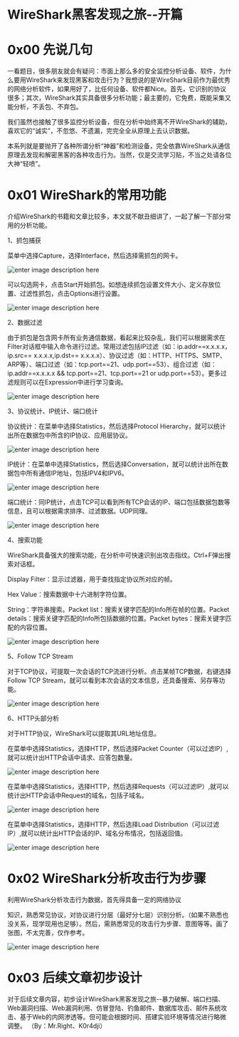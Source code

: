 # WireShark黑客发现之旅--开篇

0x00 先说几句
=====

一看题目，很多朋友就会有疑问：市面上那么多的安全监控分析设备、软件，为什么要用WireShark来发现黑客和攻击行为？我想说的是WireShark目前作为最优秀的网络分析软件，如果用好了，比任何设备、软件都Nice。首先，它识别的协议很多；其次，WireShark其实具备很多分析功能；最主要的，它免费，既能采集又能分析，不丢包、不弃包。

我们虽然也接触了很多监控分析设备，但在分析中始终离不开WireShark的辅助，喜欢它的“诚实”，不忽悠、不遗漏，完完全全从原理上去认识数据。

本系列就是要抛开了各种所谓分析“神器”和检测设备，完全依靠WireShark从通信原理去发现和解密黑客的各种攻击行为。当然，仅是交流学习贴，不当之处请各位大神“轻喷”。

0x01 WireShark的常用功能
=====

介绍WireShark的书籍和文章比较多，本文就不献丑细讲了，一起了解一下部分常用的分析功能。

1、抓包捕获

菜单中选择Capture，选择Interface，然后选择需抓包的网卡。

![enter image description here](http://drops.javaweb.org/uploads/images/6f929ca3ca81b9a0c6e5db9286ee61dbb7881bea.jpg)

可以勾选网卡，点击Start开始抓包。如想连续抓包设置文件大小、定义存放位置、过滤性抓包，点击Options进行设置。

![enter image description here](http://drops.javaweb.org/uploads/images/6048868c090107f056d037172f8062a4f551c6df.jpg)

2、数据过滤

由于抓包是包含网卡所有业务通信数据，看起来比较杂乱，我们可以根据需求在Filter对话框中输入命令进行过滤。常用过滤包括IP过滤（如：ip.addr==x.x.x.x，ip.src== x.x.x.x,ip.dst== x.x.x.x）、协议过滤（如：HTTP、HTTPS、SMTP、ARP等）、端口过滤（如：tcp.port==21、udp.port==53）、组合过滤（如：ip.addr==x.x.x.x && tcp.port==21、tcp.port==21 or udp.port==53）。更多过滤规则可以在Expression中进行学习查询。

![enter image description here](http://drops.javaweb.org/uploads/images/2f927ee2035c39a04757940b521e27c761ec6490.jpg)

3、协议统计、IP统计、端口统计

协议统计：在菜单中选择Statistics，然后选择Protocol Hierarchy，就可以统计出所在数据包中所含的IP协议、应用层协议。

![enter image description here](http://drops.javaweb.org/uploads/images/65dd81cff6bd6bf84d3338f9f7ba898515632d88.jpg)

IP统计：在菜单中选择Statistics，然后选择Conversation，就可以统计出所在数据包中所有通信IP地址，包括IPV4和IPV6。

![enter image description here](http://drops.javaweb.org/uploads/images/2fa232bb3ff4182b44cea432980cd4e080607c19.jpg)

端口统计：同IP统计，点击TCP可以看到所有TCP会话的IP、端口包括数据包数等信息，且可以根据需求排序、过滤数据。UDP同理。

![enter image description here](http://drops.javaweb.org/uploads/images/b91025a01863273b680281f2ba2a49f17fd1bc5b.jpg)

4、搜索功能

WireShark具备强大的搜索功能，在分析中可快速识别出攻击指纹。Ctrl+F弹出搜索对话框。

Display Filter：显示过滤器，用于查找指定协议所对应的帧。

Hex Value：搜索数据中十六进制字符位置。

String：字符串搜索。Packet list：搜索关键字匹配的Info所在帧的位置。Packet details：搜索关键字匹配的Info所包括数据的位置。Packet bytes：搜索关键字匹配的内容位置。

![enter image description here](http://drops.javaweb.org/uploads/images/72072acbc8c16b29142b7764ae16373b477bc991.jpg)

5、Follow TCP Stream

对于TCP协议，可提取一次会话的TCP流进行分析。点击某帧TCP数据，右键选择Follow TCP Stream，就可以看到本次会话的文本信息，还具备搜索、另存等功能。

![enter image description here](http://drops.javaweb.org/uploads/images/7ab9d6336b6215553479fcc55b676073431dc7f0.jpg)

6、HTTP头部分析

对于HTTP协议，WireShark可以提取其URL地址信息。

在菜单中选择Statistics，选择HTTP，然后选择Packet Counter（可以过滤IP）,就可以统计出HTTP会话中请求、应答包数量。

![enter image description here](http://drops.javaweb.org/uploads/images/e14d83b447da4c45c7b4691300586a865307a3b4.jpg)

在菜单中选择Statistics，选择HTTP，然后选择Requests（可以过滤IP）,就可以统计出HTTP会话中Request的域名，包括子域名。

![enter image description here](http://drops.javaweb.org/uploads/images/9517daab945af675f409ec9dc9ef0a46880458fa.jpg)

在菜单中选择Statistics，选择HTTP，然后选择Load Distribution（可以过滤IP）,就可以统计出HTTP会话的IP、域名分布情况，包括返回值。

![enter image description here](http://drops.javaweb.org/uploads/images/fd6bbe9becfbdf8a327d062344e91d2762e0255e.jpg)

0x02 WireShark分析攻击行为步骤
=====

利用WireShark分析攻击行为数据，首先得具备一定的网络协议

知识，熟悉常见协议，对协议进行分层（最好分七层）识别分析。（如果不熟悉也没关系，现学现用也足够）。然后，需熟悉常见的攻击行为步骤、意图等等。画了张图，不太完善，仅作参考。

![enter image description here](http://drops.javaweb.org/uploads/images/4f42988858ee66c2417b63836f5d41668e38988d.jpg)

0x03 后续文章初步设计
=====

对于后续文章内容，初步设计WireShark黑客发现之旅--暴力破解、端口扫描、Web漏洞扫描、Web漏洞利用、仿冒登陆、钓鱼邮件、数据库攻击、邮件系统攻击、基于Web的内网渗透等。但可能会根据时间、搭建实验环境等情况进行略微调整。 （By：Mr.Right、K0r4dji）